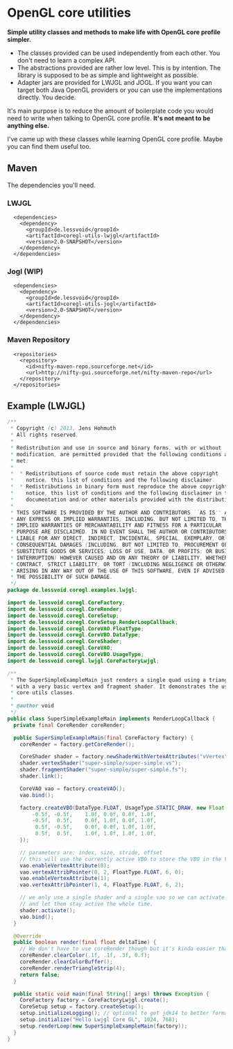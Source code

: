 # OpenGL core utilities

**Simple utility classes and methods to make life with OpenGL core profile simpler.**

- The classes provided can be used independently from each other. You don't need to learn a complex API.
- The abstractions provided are rather low level. This is by intention. The library is supposed to be as simple and lightweight as possible.
- Adapter jars are provided for LWJGL and JOGL. If you want you can target both Java OpenGL providers or you can use the implementations directly. You decide. 

It's main purpose is to reduce the amount of boilerplate code you would need to write when talking to OpenGL core profile.
**It's not meant to be anything else.**

I've came up with these classes while learning OpenGL core profile. Maybe you can find them useful too.

## Maven

The dependencies you'll need.

### LWJGL

```
  <dependencies>
    <dependency>
      <groupId>de.lessvoid</groupId>
      <artifactId>coregl-utils-lwjgl</artifactId>
      <version>2.0-SNAPSHOT</version>
    </dependency>
  </dependencies>
```

### Jogl (WIP)

```
  <dependencies>
    <dependency>
      <groupId>de.lessvoid</groupId>
      <artifactId>coregl-utils-jogl</artifactId>
      <version>2.0-SNAPSHOT</version>
    </dependency>
  </dependencies>
```

### Maven Repository

```
  <repositories>
    <repository>
      <id>nifty-maven-repo.sourceforge.net</id>
      <url>http://nifty-gui.sourceforge.net/nifty-maven-repo</url>
    </repository>
  </repositories>
```

## Example (LWJGL)

```java
/**
 * Copyright (c) 2013, Jens Hohmuth 
 * All rights reserved. 
 * 
 * Redistribution and use in source and binary forms, with or without 
 * modification, are permitted provided that the following conditions are 
 * met: 
 * 
 *  * Redistributions of source code must retain the above copyright 
 *    notice, this list of conditions and the following disclaimer. 
 *  * Redistributions in binary form must reproduce the above copyright 
 *    notice, this list of conditions and the following disclaimer in the 
 *    documentation and/or other materials provided with the distribution. 
 * 
 * THIS SOFTWARE IS PROVIDED BY THE AUTHOR AND CONTRIBUTORS ``AS IS'' AND 
 * ANY EXPRESS OR IMPLIED WARRANTIES, INCLUDING, BUT NOT LIMITED TO, THE 
 * IMPLIED WARRANTIES OF MERCHANTABILITY AND FITNESS FOR A PARTICULAR 
 * PURPOSE ARE DISCLAIMED. IN NO EVENT SHALL THE AUTHOR OR CONTRIBUTORS BE 
 * LIABLE FOR ANY DIRECT, INDIRECT, INCIDENTAL, SPECIAL, EXEMPLARY, OR 
 * CONSEQUENTIAL DAMAGES (INCLUDING, BUT NOT LIMITED TO, PROCUREMENT OF 
 * SUBSTITUTE GOODS OR SERVICES; LOSS OF USE, DATA, OR PROFITS; OR BUSINESS 
 * INTERRUPTION) HOWEVER CAUSED AND ON ANY THEORY OF LIABILITY, WHETHER IN 
 * CONTRACT, STRICT LIABILITY, OR TORT (INCLUDING NEGLIGENCE OR OTHERWISE) 
 * ARISING IN ANY WAY OUT OF THE USE OF THIS SOFTWARE, EVEN IF ADVISED OF 
 * THE POSSIBILITY OF SUCH DAMAGE.
 */
package de.lessvoid.coregl.examples.lwjgl;

import de.lessvoid.coregl.CoreFactory;
import de.lessvoid.coregl.CoreRender;
import de.lessvoid.coregl.CoreSetup;
import de.lessvoid.coregl.CoreSetup.RenderLoopCallback;
import de.lessvoid.coregl.CoreVAO.FloatType;
import de.lessvoid.coregl.CoreVBO.DataType;
import de.lessvoid.coregl.CoreShader;
import de.lessvoid.coregl.CoreVAO;
import de.lessvoid.coregl.CoreVBO.UsageType;
import de.lessvoid.coregl.lwjgl.CoreFactoryLwjgl;

/**
 * The SuperSimpleExampleMain just renders a single quad using a triangle strip
 * with a very basic vertex and fragment shader. It demonstrates the use of the
 * core-utils classes.
 *
 * @author void
 */
public class SuperSimpleExampleMain implements RenderLoopCallback {
  private final CoreRender coreRender;

  public SuperSimpleExampleMain(final CoreFactory factory) {
    coreRender = factory.getCoreRender();

    CoreShader shader = factory.newShaderWithVertexAttributes("vVertex", "vColor");
    shader.vertexShader("super-simple/super-simple.vs");
    shader.fragmentShader("super-simple/super-simple.fs");
    shader.link();

    CoreVAO vao = factory.createVAO();
    vao.bind();

    factory.createVBO(DataType.FLOAT, UsageType.STATIC_DRAW, new Float[] {
        -0.5f, -0.5f,    1.0f, 0.0f, 0.0f, 1.0f,
        -0.5f,  0.5f,    0.0f, 1.0f, 0.0f, 1.0f,
         0.5f, -0.5f,    0.0f, 0.0f, 1.0f, 1.0f,
         0.5f,  0.5f,    1.0f, 1.0f, 1.0f, 1.0f,
    });

    // parameters are: index, size, stride, offset
    // this will use the currently active VBO to store the VBO in the VAO
    vao.enableVertexAttribute(0);
    vao.vertexAttribPointer(0, 2, FloatType.FLOAT, 6, 0);
    vao.enableVertexAttribute(1);
    vao.vertexAttribPointer(1, 4, FloatType.FLOAT, 6, 2);

    // we only use a single shader and a single vao so we can activate both here
    // and let them stay active the whole time.
    shader.activate();
    vao.bind();
  }

  @Override
  public boolean render(final float deltaTime) {
    // We don't have to use coreRender though but it's kinda easier that way
    coreRender.clearColor(.1f, .1f, .3f, 0.f);
    coreRender.clearColorBuffer();
    coreRender.renderTriangleStrip(4);
    return false;
  }

  public static void main(final String[] args) throws Exception {
    CoreFactory factory = CoreFactoryLwjgl.create();
    CoreSetup setup = factory.createSetup();
    setup.initializeLogging(); // optional to get jdk14 to better format the log
    setup.initialize("Hello Lwjgl Core GL", 1024, 768);
    setup.renderLoop(new SuperSimpleExampleMain(factory));
  }
}
```
